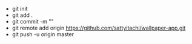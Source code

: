 
- git init
- git add .
- git commit -m "<mesage>"
- git remote add origin https://github.com/sattyitachi/wallpaper-app.git
- git push -u origin master

